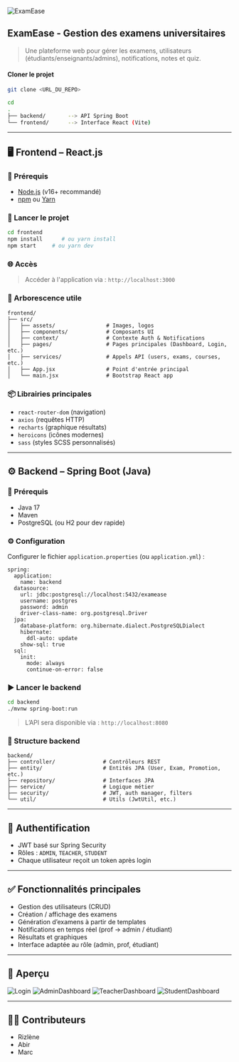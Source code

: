 ![ExamEase](./src/assets/images//logo.png)

## ExamEase - Gestion des examens universitaires

> Une plateforme web pour gérer les examens, utilisateurs (étudiants/enseignants/admins), notifications, notes et quiz.

#### Cloner le projet

```bash
git clone <URL_DU_REPO>

cd
.
├── backend/       --> API Spring Boot
└── frontend/      --> Interface React (Vite)

```

---

## 🖥️ Frontend – React.js

### 🔧 Prérequis

- [Node.js](https://nodejs.org/) (v16+ recommandé)
- [npm](https://www.npmjs.com/) ou [Yarn](https://yarnpkg.com/)

### 🚀 Lancer le projet

```bash
cd frontend
npm install      # ou yarn install
npm start     # ou yarn dev
```

### 🌐 Accès

> Accéder à l'application via : `http://localhost:3000`

### 📁 Arborescence utile

```
frontend/
├── src/
│   ├── assets/                # Images, logos
│   ├── components/            # Composants UI
│   ├── context/               # Contexte Auth & Notifications
│   ├── pages/                 # Pages principales (Dashboard, Login, etc.)
│   ├── services/              # Appels API (users, exams, courses, etc.)
│   ├── App.jsx                # Point d'entrée principal
│   └── main.jsx               # Bootstrap React app
```

### 📦 Librairies principales

- `react-router-dom` (navigation)
- `axios` (requêtes HTTP)
- `recharts` (graphique résultats)
- `heroicons` (icônes modernes)
- `sass` (styles SCSS personnalisés)

---

## ⚙️ Backend – Spring Boot (Java)

### 🔧 Prérequis

- Java 17
- Maven
- PostgreSQL (ou H2 pour dev rapide)

### ⚙️ Configuration

Configurer le fichier `application.properties` (ou `application.yml`) :

```properties
spring:
  application:
    name: backend
  datasource:
    url: jdbc:postgresql://localhost:5432/examease
    username: postgres
    password: admin
    driver-class-name: org.postgresql.Driver
  jpa:
    database-platform: org.hibernate.dialect.PostgreSQLDialect
    hibernate:
      ddl-auto: update
    show-sql: true
  sql:
    init:
      mode: always
      continue-on-error: false
```

### ▶️ Lancer le backend

```bash
cd backend
./mvnw spring-boot:run
```

> L’API sera disponible via : `http://localhost:8080`

### 📁 Structure backend

```
backend/
├── controller/               # Contrôleurs REST
├── entity/                   # Entités JPA (User, Exam, Promotion, etc.)
├── repository/               # Interfaces JPA
├── service/                  # Logique métier
├── security/                 # JWT, auth manager, filters
└── util/                     # Utils (JwtUtil, etc.)
```

---

## 🔐 Authentification

- JWT basé sur Spring Security
- Rôles : `ADMIN`, `TEACHER`, `STUDENT`
- Chaque utilisateur reçoit un token après login

---

## ✅ Fonctionnalités principales

- Gestion des utilisateurs (CRUD)
- Création / affichage des examens
- Génération d’examens à partir de templates
- Notifications en temps réel (prof → admin / étudiant)
- Résultats et graphiques
- Interface adaptée au rôle (admin, prof, étudiant)

---

## 📸 Aperçu

![Login](./src/assets/images//login.png)
![AdminDashboard](./screenshots/dashboard.png)
![TeacherDashboard](./screenshots/dashboard.png)
![StudentDashboard](./screenshots/dashboard.png)

---

## 🧑‍💻 Contributeurs

- Rizlène
- Abir
- Marc
